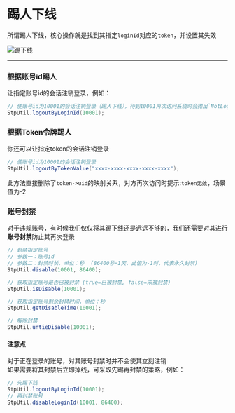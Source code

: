 # 踢人下线
所谓踢人下线，核心操作就是找到其指定`loginId`对应的`token`，并设置其失效

![踢下线](../static/kickout.png)

--- 


### 根据账号id踢人
让指定账号id的会话注销登录，例如：

``` java
// 使账号id为10001的会话注销登录（踢人下线），待到10001再次访问系统时会抛出`NotLoginException`异常，场景值为-5
StpUtil.logoutByLoginId(10001); 
```

### 根据Token令牌踢人
你还可以让指定token的会话注销登录
``` java
// 使账号id为10001的会话注销登录
StpUtil.logoutByTokenValue("xxxx-xxxx-xxxx-xxxx-xxxx");
```
此方法直接删除了`token->uid`的映射关系，对方再次访问时提示:`token无效`，场景值为-2



### 账号封禁
对于违规账号，有时候我们仅仅将其踢下线还是远远不够的，我们还需要对其进行**账号封禁**防止其再次登录

``` java
// 封禁指定账号 
// 参数一：账号id
// 参数二：封禁时长，单位：秒  (86400秒=1天，此值为-1时，代表永久封禁)
StpUtil.disable(10001, 86400); 

// 获取指定账号是否已被封禁 (true=已被封禁, false=未被封禁) 
StpUtil.isDisable(10001); 

// 获取指定账号剩余封禁时间，单位：秒
StpUtil.getDisableTime(10001); 

// 解除封禁
StpUtil.untieDisable(10001); 
```


#### 注意点
对于正在登录的账号，对其账号封禁时并不会使其立刻注销<br>
如果需要将其封禁后立即掉线，可采取先踢再封禁的策略，例如：
``` java
// 先踢下线
StpUtil.logoutByLoginId(10001); 
// 再封禁账号
StpUtil.disableLoginId(10001, 86400); 
```

